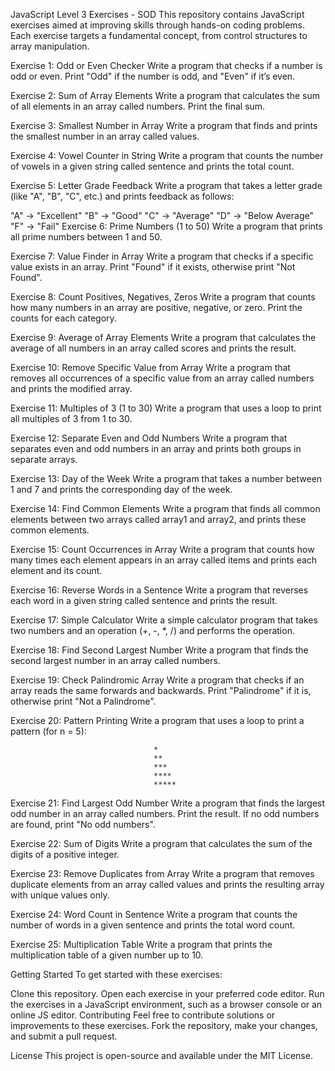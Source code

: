 JavaScript Level 3 Exercises - SOD
This repository contains JavaScript exercises aimed at improving skills through hands-on coding problems. Each exercise targets a fundamental concept, from control structures to array manipulation.

Exercise 1: Odd or Even Checker
Write a program that checks if a number is odd or even. Print "Odd" if the number is odd, and "Even" if it’s even.

Exercise 2: Sum of Array Elements
Write a program that calculates the sum of all elements in an array called numbers. Print the final sum.

Exercise 3: Smallest Number in Array
Write a program that finds and prints the smallest number in an array called values.

Exercise 4: Vowel Counter in String
Write a program that counts the number of vowels in a given string called sentence and prints the total count.

Exercise 5: Letter Grade Feedback
Write a program that takes a letter grade (like "A", "B", "C", etc.) and prints feedback as follows:

"A" -> "Excellent"
"B" -> "Good"
"C" -> "Average"
"D" -> "Below Average"
"F" -> "Fail"
Exercise 6: Prime Numbers (1 to 50)
Write a program that prints all prime numbers between 1 and 50.

Exercise 7: Value Finder in Array
Write a program that checks if a specific value exists in an array. Print "Found" if it exists, otherwise print "Not Found".

Exercise 8: Count Positives, Negatives, Zeros
Write a program that counts how many numbers in an array are positive, negative, or zero. Print the counts for each category.

Exercise 9: Average of Array Elements
Write a program that calculates the average of all numbers in an array called scores and prints the result.

Exercise 10: Remove Specific Value from Array
Write a program that removes all occurrences of a specific value from an array called numbers and prints the modified array.

Exercise 11: Multiples of 3 (1 to 30)
Write a program that uses a loop to print all multiples of 3 from 1 to 30.

Exercise 12: Separate Even and Odd Numbers
Write a program that separates even and odd numbers in an array and prints both groups in separate arrays.

Exercise 13: Day of the Week
Write a program that takes a number between 1 and 7 and prints the corresponding day of the week.

Exercise 14: Find Common Elements
Write a program that finds all common elements between two arrays called array1 and array2, and prints these common elements.

Exercise 15: Count Occurrences in Array
Write a program that counts how many times each element appears in an array called items and prints each element and its count.

Exercise 16: Reverse Words in a Sentence
Write a program that reverses each word in a given string called sentence and prints the result.

Exercise 17: Simple Calculator
Write a simple calculator program that takes two numbers and an operation (+, -, *, /) and performs the operation.

Exercise 18: Find Second Largest Number
Write a program that finds the second largest number in an array called numbers.

Exercise 19: Check Palindromic Array
Write a program that checks if an array reads the same forwards and backwards. Print "Palindrome" if it is, otherwise print "Not a Palindrome".

Exercise 20: Pattern Printing
Write a program that uses a loop to print a pattern (for n = 5):

                                    *
                                    **
                                    ***
                                    ****
                                    *****
Exercise 21: Find Largest Odd Number
Write a program that finds the largest odd number in an array called numbers. Print the result. If no odd numbers are found, print "No odd numbers".

Exercise 22: Sum of Digits
Write a program that calculates the sum of the digits of a positive integer.

Exercise 23: Remove Duplicates from Array
Write a program that removes duplicate elements from an array called values and prints the resulting array with unique values only.

Exercise 24: Word Count in Sentence
Write a program that counts the number of words in a given sentence and prints the total word count.

Exercise 25: Multiplication Table
Write a program that prints the multiplication table of a given number up to 10.

Getting Started
To get started with these exercises:

Clone this repository.
Open each exercise in your preferred code editor.
Run the exercises in a JavaScript environment, such as a browser console or an online JS editor.
Contributing
Feel free to contribute solutions or improvements to these exercises. Fork the repository, make your changes, and submit a pull request.

License
This project is open-source and available under the MIT License.

